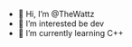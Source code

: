 - 👋 Hi, I’m @TheWattz
- 👀 I’m interested be dev
- 🌱 I’m currently learning C++
<!---
TheWattz/TheWattz is a ✨ special ✨ repository because its `README.md` (this file) appears on your GitHub profile.
You can click the Preview link to take a look at your changes.
--->

